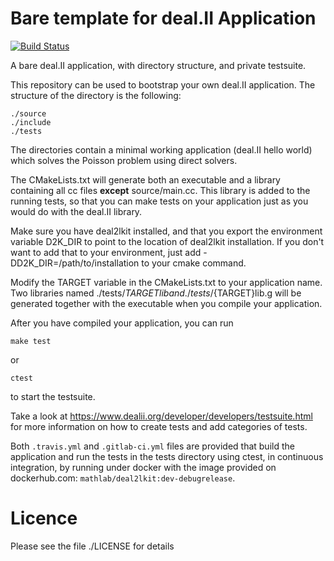 Bare template for deal.II Application
=====================================

[![Build Status](https://travis-ci.org/luca-heltai/bare-dealii-app.svg)](https://travis-ci.org/luca-heltai/bare-dealii-app)

A bare deal.II application, with directory structure, and private
testsuite.

This repository can be used to bootstrap your own deal.II
application. The structure of the directory is the following:

	./source
	./include
	./tests

The directories contain a minimal working application (deal.II hello
world) which solves the Poisson problem using direct solvers.

The CMakeLists.txt will generate both an executable and a library
containing all cc files **except** source/main.cc. This library is
added to the running tests, so that you can make tests on your
application just as you would do with the deal.II library.

Make sure you have deal2lkit installed, and that you export the 
environment variable D2K_DIR to point to the location of 
deal2lkit installation. If you don't want to add that to your 
environment, just add -DD2K_DIR=/path/to/installation to 
your cmake command.

Modify the TARGET variable in the CMakeLists.txt to your application
name. Two libraries named ./tests/${TARGET}lib and ./tests/${TARGET}lib.g 
will be generated together with the executable when you compile your 
application.

After you have compiled your application, you can run 

	make test

or
	
	ctest 

to start the testsuite.

Take a look at
https://www.dealii.org/developer/developers/testsuite.html for more
information on how to create tests and add categories of tests.

Both `.travis.yml` and `.gitlab-ci.yml` files are provided that 
build the application and run the tests in the tests directory using
ctest, in continuous integration, by running under docker with the 
image provided on dockerhub.com: `mathlab/deal2lkit:dev-debugrelease`.

Licence
=======

Please see the file ./LICENSE for details
